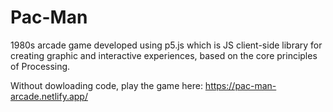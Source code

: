 # Pac-Man

1980s arcade game developed using p5.js which is JS client-side library for creating graphic and interactive experiences, based on the core principles of Processing.

Without dowloading code, play the game here: https://pac-man-arcade.netlify.app/
